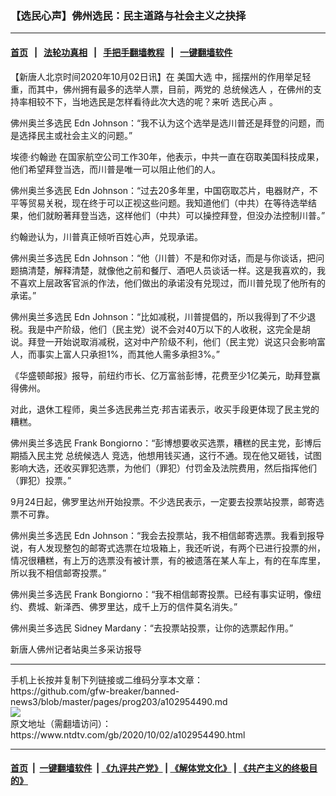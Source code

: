 ### 【选民心声】佛州选民：民主道路与社会主义之抉择
------------------------

#### [首页](https://github.com/gfw-breaker/banned-news3/blob/master/README.md) &nbsp;&nbsp;|&nbsp;&nbsp; [法轮功真相](https://github.com/begood0513/basic/blob/master/README.md)  &nbsp;&nbsp;|&nbsp;&nbsp; [手把手翻墙教程](https://github.com/gfw-breaker/guides/wiki)  &nbsp;&nbsp;|&nbsp;&nbsp; [一键翻墙软件](https://github.com/gfw-breaker/nogfw/blob/master/README.md)  



<div><div class="post_content" itemprop="articleBody">
 <p>
  【新唐人北京时间2020年10月02日讯】在
  <ok href="https://www.ntdtv.com/gb/美国大选.htm">
   美国大选
  </ok>
  中，摇摆州的作用举足轻重，而其中，佛州拥有最多的选举人票，目前，两党的
  <ok href="https://www.ntdtv.com/gb/总统候选人.htm">
   总统候选人
  </ok>
  ，在佛州的支持率相较不下，当地选民是怎样看待此次大选的呢？来听
  <ok href="https://www.ntdtv.com/gb/选民心声.htm">
   选民心声
  </ok>
  。
 </p>
 <p>
  佛州奥兰多选民 Edn Johnson：“我不认为这个选举是选川普还是拜登的问题，而是选择民主或社会主义的问题。”
 </p>
 <p>
  埃德·约翰逊 在国家航空公司工作30年，他表示，中共一直在窃取美国科技成果，他们希望拜登当选，而川普是唯一可以阻止他们的人。
 </p>
 <p>
  佛州奥兰多选民 Edn Johnson：“过去20多年里，中国窃取芯片，电器财产，不平等贸易关税，现在终于可以正视这些问题。我知道他们（中共）在等待选举结果，他们就盼著拜登当选，这样他们（中共）可以操控拜登，但没办法控制川普。”
 </p>
 <p>
  约翰逊认为，川普真正倾听百姓心声，兑现承诺。
 </p>
 <p>
  佛州奥兰多选民 Edn Johnson：“他（川普）不是和你对话，而是与你谈话，把问题搞清楚，解释清楚，就像他之前和餐厅、酒吧人员谈话一样。这是我喜欢的，我不喜欢上层政客官派的作法，他们做出的承诺没有兑现过，而川普兑现了他所有的承诺。”
 </p>
 <p>
  佛州奥兰多选民 Edn Johnson：“比如减税，川普提倡的，所以我得到了不少退税。我是中产阶级，他们（民主党）说不会对40万以下的人收税，这完全是胡说。拜登一开始说取消减税，这对中产阶级不利，他们（民主党）说这只会影响富人，而事实上富人只承担1%，而其他人需多承担3%。”
 </p>
 <p>
  《华盛顿邮报》报导，前纽约市长、亿万富翁彭博，花费至少1亿美元，助拜登赢得佛州。
 </p>
 <p>
  对此，退休工程师，奥兰多选民弗兰克·邦吉诺表示，收买手段更体现了民主党的糟糕。
 </p>
 <p>
  佛州奥兰多选民 Frank Bongiorno：“彭博想要收买选票，糟糕的民主党，彭博后期插入民主党
  <ok href="https://www.ntdtv.com/gb/总统候选人.htm">
   总统候选人
  </ok>
  竞选，他想用钱买通，这行不通。现在他又砸钱，试图影响大选，还收买罪犯选票，为他们（罪犯）付罚金及法院费用，然后指挥他们（罪犯）投票。”
 </p>
 <p>
  9月24日起，佛罗里达州开始投票。不少选民表示，一定要去投票站投票，邮寄选票不可靠。
 </p>
 <p>
  佛州奥兰多选民 Edn Johnson：“我会去投票站，我不相信邮寄选票。我看到报导说，有人发现整包的邮寄式选票在垃圾箱上，我还听说，有两个已进行投票的州，情况很糟糕，有上万的选票没有被计票，有的被遗落在某人车上，有的在车库里，所以我不相信邮寄投票。”
 </p>
 <p>
  佛州奥兰多选民 Frank Bongiorno：“我不相信邮寄投票。已经有事实证明，像纽约、费城、新泽西、佛罗里达，成千上万的信件莫名消失。”
 </p>
 <p>
  佛州奥兰多选民 Sidney Mardany：“去投票站投票，让你的选票起作用。”
 </p>
 <p>
  新唐人佛州记者站奥兰多采访报导
 </p>
 <div class="single_ad">
 </div>
</div>
</div>
<hr/>
手机上长按并复制下列链接或二维码分享本文章：<br/>
https://github.com/gfw-breaker/banned-news3/blob/master/pages/prog203/a102954490.md <br/>
<a href='https://github.com/gfw-breaker/banned-news3/blob/master/pages/prog203/a102954490.md'><img src='https://github.com/gfw-breaker/banned-news3/blob/master/pages/prog203/a102954490.md.png'/></a> <br/>
原文地址（需翻墙访问）：https://www.ntdtv.com/gb/2020/10/02/a102954490.html


------------------------
#### [首页](https://github.com/gfw-breaker/banned-news3/blob/master/README.md) &nbsp;|&nbsp; [一键翻墙软件](https://github.com/gfw-breaker/nogfw/blob/master/README.md) &nbsp;| [《九评共产党》](https://github.com/gfw-breaker/9ping.md/blob/master/README.md#九评之一评共产党是什么) | [《解体党文化》](https://github.com/gfw-breaker/jtdwh.md/blob/master/README.md) | [《共产主义的终极目的》](https://github.com/gfw-breaker/gczydzjmd.md/blob/master/README.md)


<img src='http://gfw-breaker.win/banned-news3/pages/prog203/a102954490.md' width='0px' height='0px'/>
